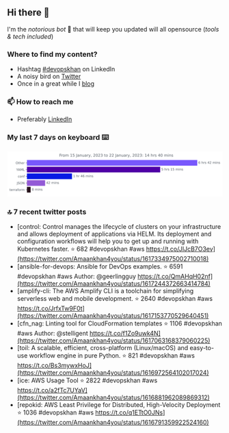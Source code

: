 <!--- [![Hits](https://hits.seeyoufarm.com/api/count/incr/badge.svg?url=https%3A%2F%2Fgithub.com%2Fakhan4u%2Fhit-counter&count_bg=%2379C83D&title_bg=%23555555&icon=&icon_color=%23E7E7E7&title=visits&edge_flat=false)](https://hits.seeyoufarm.com) --->

## Hi there 👋

I'm the _notorious bot_ 🤣 that will keep you updated will all opensource (_tools & tech included_) 

### Where to find my content?

* Hashtag [#devopskhan](https://www.linkedin.com/feed/hashtag/devopskhan) on LinkedIn
* A noisy bird on [Twitter](https://twitter.com/Amaankhan4you)
* Once in a great while I [blog](https://linuxparrot.netlify.app) 


### 📫 **How to reach me**

* Preferably [LinkedIn](https://www.linkedin.com/in/amaan-khan-linux-ninja)

### My last 7 days on keyboard ⌨️

<img src="https://github.com/akhan4u/akhan4u/blob/main/images/stat.svg" alt="Amaan's Wakatime Activity!"/>

### 🔝 7 recent twitter posts
<!-- DEVDOJO:START -->
- [control: Control manages the lifecycle of clusters on your infrastructure and allows deployment of applications via HELM. Its deployment and configuration workflows will help you to get up and running with Kubernetes faster.
⭐️ 682
#devopskhan #aws
https://t.co/JIJcB7O3ev](https://twitter.com/Amaankhan4you/status/1617334975002710018)
- [ansible-for-devops: Ansible for DevOps examples.
⭐️ 6591
#devopskhan #aws
Author: @geerlingguy
https://t.co/QmAHqH02nf](https://twitter.com/Amaankhan4you/status/1617244372663414784)
- [amplify-cli: The AWS Amplify CLI is a toolchain for simplifying serverless web and mobile development.
⭐️ 2640
#devopskhan #aws
https://t.co/JrfxTw9F0t](https://twitter.com/Amaankhan4you/status/1617153770529640451)
- [cfn_nag: Linting tool for CloudFormation templates
⭐️ 1106
#devopskhan #aws
Author: @stelligent
https://t.co/f1Zo9uwk4N](https://twitter.com/Amaankhan4you/status/1617063168379060225)
- [toil: A scalable, efficient, cross-platform &lpar;Linux/macOS&rpar; and easy-to-use workflow engine in pure Python.
⭐️ 821
#devopskhan #aws
https://t.co/Bs3mywxHoJ](https://twitter.com/Amaankhan4you/status/1616972564102017024)
- [ice: AWS Usage Tool
⭐️ 2822
#devopskhan #aws
https://t.co/a2fTc7UYaV](https://twitter.com/Amaankhan4you/status/1616881962089869312)
- [repokid: AWS Least Privilege for Distributed, High-Velocity Deployment
⭐️ 1036
#devopskhan #aws
https://t.co/q1ETtO0JNs](https://twitter.com/Amaankhan4you/status/1616791359922524160)
<!-- DEVDOJO:END -->

<!-- ![Amaan's GitHub stats](https://github-readme-stats.vercel.app/api?username=akhan4u&count_private=true&show_icons=true&hide=contribs) -->
